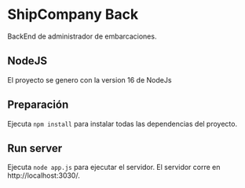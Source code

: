 # ShipCompany Back

BackEnd de administrador de embarcaciones.

## NodeJS

El proyecto se genero con la version 16 de NodeJs

## Preparación

Ejecuta `npm install` para instalar todas las dependencias del proyecto.

## Run server

Ejecuta `node app.js` para ejecutar el servidor. El servidor corre en http://localhost:3030/.
